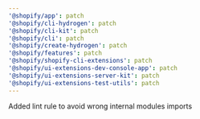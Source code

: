 ```yaml
---
'@shopify/app': patch
'@shopify/cli-hydrogen': patch
'@shopify/cli-kit': patch
'@shopify/cli': patch
'@shopify/create-hydrogen': patch
'@shopify/features': patch
'@shopify/shopify-cli-extensions': patch
'@shopify/ui-extensions-dev-console-app': patch
'@shopify/ui-extensions-server-kit': patch
'@shopify/ui-extensions-test-utils': patch
---
```


Added lint rule to avoid wrong internal modules imports
